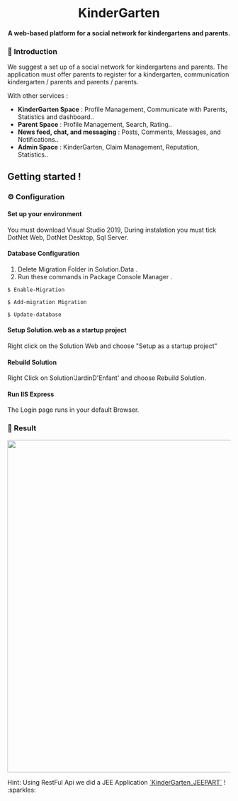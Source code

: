 <h1 align="center">
   KinderGarten
</h1>

<h4  align="center">  
  A web-based platform for a social network for kindergartens and parents.
</h4>

### :speech_balloon: Introduction
We suggest a set up of a social network for kindergartens and parents. The application must offer parents to register for a kindergarten, communication kindergarten / parents and parents / parents.

With other services :
- **KinderGarten Space** : Profile Management, Communicate with Parents, Statistics and dashboard..
- **Parent Space** : Profile Management, Search, Rating..
- **News feed, chat, and messaging** : Posts, Comments, Messages, and Notifications..
- **Admin Space** : KinderGarten, Claim Management, Reputation, Statistics..

## Getting started !

### :gear: Configuration 

#### Set up your environment

You must download Visual Studio 2019, During instalation you must tick DotNet Web, DotNet Desktop, Sql Server.

#### Database Configuration
1. Delete Migration Folder in Solution.Data .
2. Run these commands in Package Console Manager .
```
$ Enable-Migration
```
```
$ Add-migration Migration
```
```
$ Update-database
```
#### Setup Solution.web as a startup project

Right click on the Solution Web and choose "Setup as a startup project"

#### Rebuild Solution

Right Click on Solution'JardinD'Enfant' and choose Rebuild Solution.

#### Run IIS Express

The Login page runs in your default Browser.

### :open_book: Result
<p align="center">
<img src="https://user-images.githubusercontent.com/47121168/85171006-7fe3be80-b26e-11ea-9a93-58ccdadccbb9.PNG" width="750"/> 
</p>
Hint: Using RestFul Api we did a JEE Application <a href="https://github.com/ihebsd/KinderGarten-JEEPart">`KinderGarten_JEEPART`</a> ! :sparkles:

